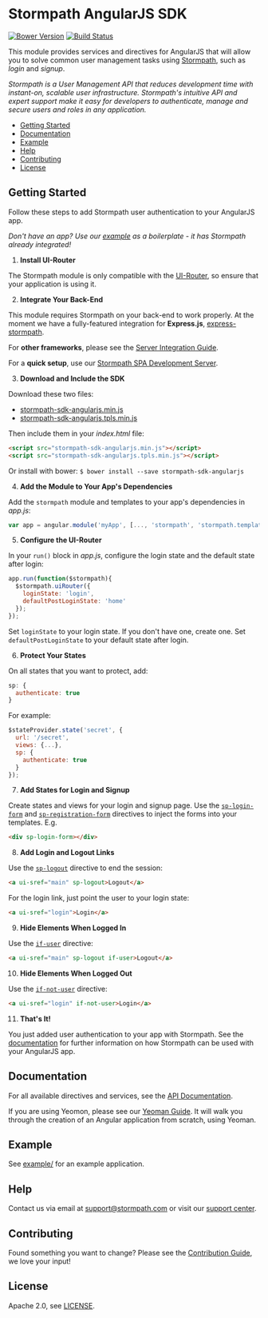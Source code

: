 # Stormpath AngularJS SDK

[![Bower Version](https://img.shields.io/bower/v/stormpath-sdk-angularjs.svg?style=flat)](https://bower.io)
[![Build Status](https://img.shields.io/travis/stormpath/stormpath-sdk-angularjs.svg?style=flat)](https://travis-ci.org/stormpath/stormpath-sdk-angularjs)

This module provides services and directives for AngularJS that will allow you to solve common user management tasks using [Stormpath](https://stormpath.com/), such as *login* and *signup*.

*Stormpath is a User Management API that reduces development time with instant-on, scalable user infrastructure. Stormpath's intuitive API and expert support make it easy for developers to authenticate, manage and secure users and roles in any application.*

* [Getting Started](#getting-started)
* [Documentation](#documentation)
* [Example](#example)
* [Help](#help)
* [Contributing](#contributing)
* [License](#license)

## Getting Started

Follow these steps to add Stormpath user authentication to your AngularJS app.

*Don't have an app? Use our [example](example/) as a boilerplate - it has Stormpath already integrated!*

1. **Install UI-Router**

  The Stormpath module is only compatible with the [UI-Router][], so ensure that your application is using it.

2. **Integrate Your Back-End**

  This module requires Stormpath on your back-end to work properly. At the moment we
  have a fully-featured integration for **Express.js**, [express-stormpath][].

  For **other frameworks**, please see the [Server Integration Guide][].

  For a **quick setup**, use our [Stormpath SPA Development Server][].

3. **Download and Include the SDK**

  Download these two files:

  * [stormpath-sdk-angularjs.min.js](https://raw.githubusercontent.com/stormpath/stormpath-sdk-angularjs/master/dist/stormpath-sdk-angularjs.min.js)
  * [stormpath-sdk-angularjs.tpls.min.js](https://raw.githubusercontent.com/stormpath/stormpath-sdk-angularjs/master/dist/stormpath-sdk-angularjs.tpls.min.js)

  Then include them in your *index.html* file:

  ```html
  <script src="stormpath-sdk-angularjs.min.js"></script>
  <script src="stormpath-sdk-angularjs.tpls.min.js"></script>
  ```

  Or install with bower: `$ bower install --save stormpath-sdk-angularjs`

4. **Add the Module to Your App's Dependencies**

  Add the `stormpath` module and templates to your app's dependencies in *app.js*:

  ```javascript
  var app = angular.module('myApp', [..., 'stormpath', 'stormpath.templates']);
  ```

5. **Configure the UI-Router**

  In your `run()` block in *app.js*, configure the login state and the default state after login:

  ```javascript
  app.run(function($stormpath){
    $stormpath.uiRouter({
      loginState: 'login',
      defaultPostLoginState: 'home'
    });
  });
  ```

  Set `loginState` to your login state. If you don't have one, create one.
  Set `defaultPostLoginState` to your default state after login.

6. **Protect Your States**

  On all states that you want to protect, add:

  ```javascript
  sp: {
    authenticate: true
  }
  ```

  For example:

  ```javascript
  $stateProvider.state('secret', {
    url: '/secret',
    views: {...},
    sp: {
      authenticate: true
    }
  });
  ```

7. **Add States for Login and Signup**

  Create states and views for your login and signup page. Use the [`sp-login-form`](https://docs.stormpath.com/angularjs/sdk/#/api/stormpath.spLoginForm:spLoginForm) and [`sp-registration-form`](https://docs.stormpath.com/angularjs/sdk/#/api/stormpath.spRegistrationForm:spRegistrationForm) directives to inject the forms into your templates. E.g.

  ```html
  <div sp-login-form></div>
  ```

8. **Add Login and Logout Links**

  Use the [`sp-logout`](https://docs.stormpath.com/angularjs/sdk/#/api/stormpath.spLogout:spLogout) directive to end the session:

  ```html
  <a ui-sref="main" sp-logout>Logout</a>
  ```

  For the login link, just point the user to your login state:

  ```html
  <a ui-sref="login">Login</a>
  ```

9. **Hide Elements When Logged In**

  Use the [`if-user`](https://docs.stormpath.com/angularjs/sdk/#/api/stormpath.ifUser:ifUser) directive:

  ```html
  <a ui-sref="main" sp-logout if-user>Logout</a>
  ```

10. **Hide Elements When Logged Out**

  Use the [`if-not-user`](https://docs.stormpath.com/angularjs/sdk/#/api/stormpath.ifNotUser:ifNotUser) directive:

  ```html
  <a ui-sref="login" if-not-user>Login</a>
  ```

11. **That's It!**

  You just added user authentication to your app with Stormpath. See the [documentation](https://docs.stormpath.com/angularjs/sdk/) for further information on how Stormpath can be used with your AngularJS app.

## Documentation

For all available directives and services, see the [API Documentation].

If you are using Yeomon, please see our [Yeoman Guide][].  It will walk
you through the creation of an Angular application from scratch, using Yeoman.

## Example

See [example/](example/) for an example application.

## Help

Contact us via email at support@stormpath.com or visit our [support center](https://support.stormpath.com).

## Contributing

Found something you want to change? Please see the [Contribution Guide](CONTRIBUTING.md),
we love your input!

## License

Apache 2.0, see [LICENSE](LICENSE).

[API Documentation]: https://docs.stormpath.com/angularjs/sdk/
[Server Integration Guide]: https://docs.stormpath.com/angularjs/sdk/#/server
[express-stormpath]: https://github.com/stormpath/stormpath-express
[Stormpath SPA Development Server]: https://github.com/stormpath/stormpath-spa-dev-server
[UI-Router]: https://github.com/angular-ui/ui-router
[Yeoman Guide]: https://docs.stormpath.com/angularjs/guide
